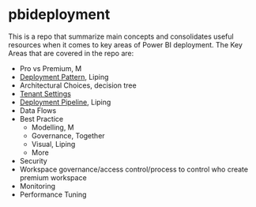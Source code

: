 # pbideployment

This is a repo that summarize main concepts and consolidates useful resources when it comes to key areas of Power BI deployment. The Key Areas that are covered in the repo are:  
*	Pro vs Premium, M
*	[Deployment Pattern](https://github.com/lipinght/pbideployment/blob/main/DeploymentPatterns/DeploymentPatterns.md), Liping
*	Architectural Choices, decision tree 
*	[Tenant Settings](https://github.com/lipinght/pbideployment/blob/main/tenant/TenantSettings.md)
*	[Deployment Pipeline](https://github.com/lipinght/pbideployment/blob/main/DeploymentPipeline/DeploymentPipeline.md), Liping
*  Data Flows
*	Best Practice
    * Modelling, M
    * Governance, Together
    * Visual, Liping
    * More
*	Security
*	Workspace governance/access control/process to control who create premium workspace 
*	Monitoring 
*	Performance Tuning
